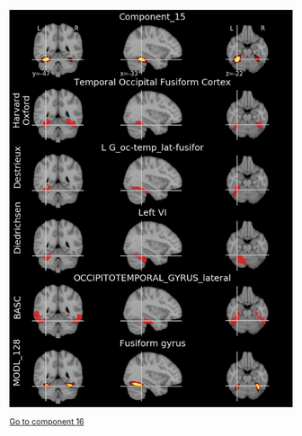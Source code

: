 


![15](preliminary/15.jpg "Component 15")

[Go to component 16](https://parietal-inria.github.io/MODL_atlas/512/16 "Component 16")